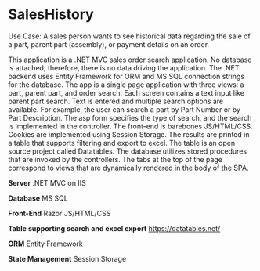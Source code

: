 # SalesHistory
Use Case: A sales person wants to see historical data regarding the sale of a part, parent part (assembly), or payment details on an order. 

This application is a .NET MVC sales order search application. No database is attached; therefore, there is no data driving the application. The .NET backend uses Entity Framework for ORM and MS SQL connection strings for the database. The app is a single page application with three views: a part, parent part, and order search. Each screen contains a text input like parent part search. Text is entered and multiple search options are available. For example, the user can search a part by Part Number or by Part Description. The asp form specifies the type of search, and the search is implemented in the controller. The front-end is barebones JS/HTML/CSS. Cookies are implemented using Session Storage. The results are printed in a table that supports filtering and export to excel. The table is an open source project called Datatables. The database utilizes stored procedures that are invoked by the controllers. The tabs at the top of the page correspond to views that are dynamically rendered in the body of the SPA. 

**Server**
.NET MVC on IIS

**Database**
MS SQL

**Front-End**
Razor
JS/HTML/CSS

**Table supporting search and excel export**
https://datatables.net/

**ORM**
Entity Framework

**State Management**
Session Storage










